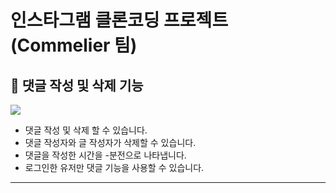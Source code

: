 # 인스타그램 클론코딩 프로젝트 (Commelier 팀)

## 📣 댓글 작성 및 삭제 기능

<img src="https://user-images.githubusercontent.com/113582925/194017836-3463a50d-c058-4781-875c-f18caa9b4296.gif"><br>
  - 댓글 작성 및 삭제 할 수 있습니다.<br>
  - 댓글 작성자와 글 작성자가 삭제할 수 있습니다.<br>
  - 댓글을 작성한 시간을 -분전으로 나타냅니다.<br>
  - 로그인한 유저만 댓글 기능을 사용할 수 있습니다.

----

